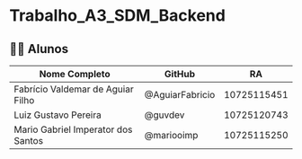 # Trabalho_A3_SDM_Backend

## 👨‍💻 Alunos

| Nome Completo                         | GitHub                               | RA          |
| ------------------------------------- |--------------------------------------| ----------- |
| Fabrício Valdemar de Aguiar Filho     | @AguiarFabricio                      | 10725115451 |
| Luiz Gustavo Pereira                  | @guvdev                              | 10725120743 |
| Mario Gabriel Imperator dos Santos    | @mariooimp                           | 10725115250 |
